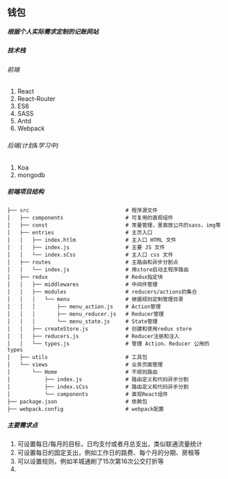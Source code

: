 ## 钱包

##### 根据个人实际需求定制的记账网站

##### 技术栈

###### 前端

1. React
2. React-Router
3. ES6
4. SASS
5. Antd
6. Webpack

###### 后端(计划&学习中)

1. Koa
2. mongodb

##### 前端项目结构

```
├── src                               # 程序源文件
│   ├── components                    # 可复用的直观组件
│   ├── const                         # 常量管理，里面放公共的sass，img等
│   ├── entries                       # 主页入口
│   │   ├── index.htlm                # 主入口 HTML 文件
│   │   ├── index.js                  # 主要 JS 文件
│   │   └── index.sCss                # 主入口 css 文件
│   ├── routes                        # 主路由和异步分割点
│   │   └── index.js                  # 用store启动主程序路由
│   ├── redux                         # Redux指定块
│   │   ├── middlewares               # 中间件管理
│   │   ├── modules                   # reducers/actions的集合
│   │   │   └── menu                  # 根据规则定制管理目录
│   │   │       ├── menu_action.js    # Action管理
│   │   │       ├── menu_reducer.js   # Reducer管理
│   │   │       └── menu_state.js     # State管理
│   │   ├── createStore.js            # 创建和使用redux store
│   │   ├── reducers.js               # Reducer注册和注入
│   │   └── types.js                  # 管理 Action、Reducer 公用的 types
│   ├── utils                         # 工具包
│   └── views                         # 业务页面管理
│       └── Home                      # 不规则路由
│           ├── index.js              # 路由定义和代码异步分割
│           ├── index.sCss            # 路由定义和代码异步分割
│           └── components            # 直观React组件
├── package.json                      # 依赖包
├── webpack.config                    # webpack配置

```

##### 主要需求点

1. 可设置每日/每月的目标，日均支付或者月总支出，类似联通流量统计
2. 可设置每日的固定支出，例如工作日的路费、每个月的分期、房租等
3. 可以设置规则，例如羊城通刷了15次第16次公交打折等
4. 
